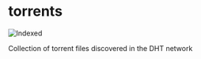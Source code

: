 torrents 
========
![Indexed](https://img.shields.io/badge/indexed-164182-blue)

Collection of torrent files discovered in the DHT network
